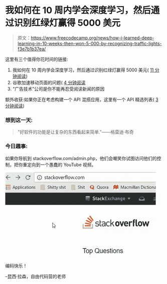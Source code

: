 # 我如何在 10 周内学会深度学习，然后通过识别红绿灯赢得 5000 美元

> 原文：<https://www.freecodecamp.org/news/how-i-learned-deep-learning-in-10-weeks-then-won-5-000-by-recognizing-traffic-lights-f3e7b1b37ea/>

这里有三个值得你花时间的链接:

1.  我如何在 10 周内学会深度学习，然后通过识别红绿灯赢得 5000 美元( [11 分钟阅读](http://bit.ly/2jvEZ1L))
2.  谷歌加速移动页面的问题( [4 分钟阅读](http://bit.ly/2jGmkO5)
3.  “广告技术”公司是你不能再忍受阅读新闻的原因

额外收获:如果你正在考虑构建一个 API 混搭应用，这里有一个 API 精选列表( [3 分钟阅读](https://github.com/abhishekbanthia/Awesome-APIs?utm_source=SitePoint&utm_medium=email&utm_campaign=Versioning))

### 想到这一天:

> "好软件的功能是让复杂的东西看起来简单."——格雷迪·布奇

### 今日趣事:

如果你导航到 stackoverflow.com/admin.php，他们会嘲笑你试图访问他们的控制，把你重定向到一个愚蠢的 YouTube 视频。

![kiRCZfy06ltccftL6E-nU2KJTn-cODMJFCqc](img/0ba910742d6c85fc614fedaa05f06ca8.png)

编码快乐！

–昆西·拉森，自由代码营的老师